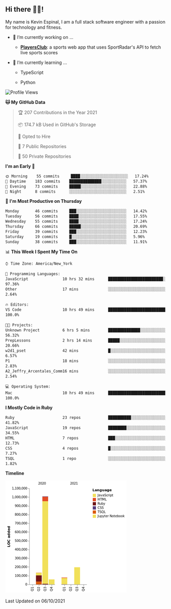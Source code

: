 ## Hi there 👋🏽!

My name is Kevin Espinal, I am a full stack software engineer with a passion for technology and fitness.

- 🔭 I’m currently working on ...

     - **[PlayersClub](https://playersclub.herokuapp.com/#/)**: a sports web app that uses SportRadar's API to fetch live sports scores

- 🌱 I’m currently learning ...

     - TypeScript
     
     - Python
     
<!--START_SECTION:waka-->
![Profile Views](http://img.shields.io/badge/Profile%20Views-0-blue)

**🐱 My GitHub Data** 

> 🏆 207 Contributions in the Year 2021
 > 
> 📦 174.7 kB Used in GitHub's Storage 
 > 
> 💼 Opted to Hire
 > 
> 📜 7 Public Repositories 
 > 
> 🔑 50 Private Repositories  
 > 
**I'm an Early 🐤** 

```text
🌞 Morning    55 commits     ████░░░░░░░░░░░░░░░░░░░░░   17.24% 
🌆 Daytime    183 commits    ██████████████░░░░░░░░░░░   57.37% 
🌃 Evening    73 commits     █████░░░░░░░░░░░░░░░░░░░░   22.88% 
🌙 Night      8 commits      ░░░░░░░░░░░░░░░░░░░░░░░░░   2.51%

```
📅 **I'm Most Productive on Thursday** 

```text
Monday       46 commits     ███░░░░░░░░░░░░░░░░░░░░░░   14.42% 
Tuesday      56 commits     ████░░░░░░░░░░░░░░░░░░░░░   17.55% 
Wednesday    55 commits     ████░░░░░░░░░░░░░░░░░░░░░   17.24% 
Thursday     66 commits     █████░░░░░░░░░░░░░░░░░░░░   20.69% 
Friday       39 commits     ███░░░░░░░░░░░░░░░░░░░░░░   12.23% 
Saturday     19 commits     █░░░░░░░░░░░░░░░░░░░░░░░░   5.96% 
Sunday       38 commits     ███░░░░░░░░░░░░░░░░░░░░░░   11.91%

```


📊 **This Week I Spent My Time On** 

```text
⌚︎ Time Zone: America/New_York

💬 Programming Languages: 
JavaScript               10 hrs 32 mins      ████████████████████████░   97.36% 
Other                    17 mins             ░░░░░░░░░░░░░░░░░░░░░░░░░   2.64%

🔥 Editors: 
VS Code                  10 hrs 49 mins      █████████████████████████   100.0%

🐱‍💻 Projects: 
Unknown Project          6 hrs 5 mins        ██████████████░░░░░░░░░░░   56.32% 
PrepLessons              2 hrs 14 mins       █████░░░░░░░░░░░░░░░░░░░░   20.66% 
w2d1_pset                42 mins             █░░░░░░░░░░░░░░░░░░░░░░░░   6.57% 
P1                       18 mins             ░░░░░░░░░░░░░░░░░░░░░░░░░   2.83% 
A2_Jeffry_Arcentales_Comm16 mins             ░░░░░░░░░░░░░░░░░░░░░░░░░   2.54%

💻 Operating System: 
Mac                      10 hrs 49 mins      █████████████████████████   100.0%

```

**I Mostly Code in Ruby** 

```text
Ruby                     23 repos            ██████████░░░░░░░░░░░░░░░   41.82% 
JavaScript               19 repos            ████████░░░░░░░░░░░░░░░░░   34.55% 
HTML                     7 repos             ███░░░░░░░░░░░░░░░░░░░░░░   12.73% 
CSS                      4 repos             █░░░░░░░░░░░░░░░░░░░░░░░░   7.27% 
TSQL                     1 repo              ░░░░░░░░░░░░░░░░░░░░░░░░░   1.82%

```


**Timeline**

![Chart not found](https://raw.githubusercontent.com/espinalk212/espinalk212/main/charts/bar_graph.png) 


 Last Updated on 06/10/2021
<!--END_SECTION:waka-->


<!--
**espinalk212/espinalk212** is a ✨ _special_ ✨ repository because its `README.md` (this file) appears on your GitHub profile.

Here are some ideas to get you started:

- 🔭 I’m currently working on ...
- 🌱 I’m currently learning ...
- 👯 I’m looking to collaborate on ...
- 🤔 I’m looking for help with ...
- 💬 Ask me about ...
- 📫 How to reach me: ...
- 😄 Pronouns: ...
- ⚡ Fun fact: ...
-->

